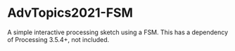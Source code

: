 # AdvTopics2021-FSM

A simple interactive processing sketch using a FSM. This has a dependency of Processing 3.5.4+, not included.
